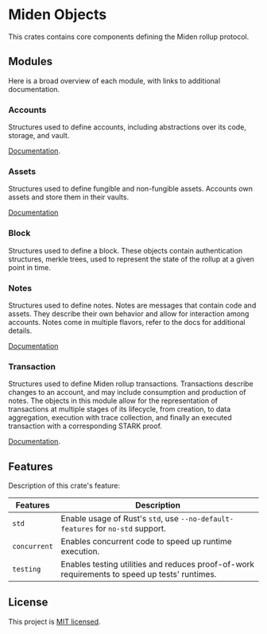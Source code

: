 # Miden Objects

This crates contains core components defining the Miden rollup protocol.

## Modules

Here is a broad overview of each module, with links to additional documentation.


### Accounts

Structures used to define accounts, including abstractions over its code, storage, and vault.

[Documentation](https://0xMiden.github.io/miden-base/account.html).

### Assets

Structures used to define fungible and non-fungible assets. Accounts own assets and store them in their vaults.

[Documentation](https://0xMiden.github.io/miden-base/asset.html)


### Block

Structures used to define a block. These objects contain authentication structures, merkle trees, used to represent the state of the rollup at a given point in time.

### Notes

Structures used to define notes. Notes are messages that contain code and assets. They describe their own behavior and allow for interaction among accounts. Notes come in multiple flavors, refer to the docs for additional details.

[Documentation](https://0xMiden.github.io/miden-base/note.html)

### Transaction

Structures used to define Miden rollup transactions. Transactions describe changes to an account, and may include consumption and production of notes. The objects in this module allow for the representation of transactions at multiple stages of its lifecycle, from creation, to data aggregation, execution with trace collection, and finally an executed transaction with a corresponding STARK proof.

[Documentation](https://0xMiden.github.io/miden-base/transaction.html).

## Features

Description of this crate's feature:

| Features     | Description                                                                                   |
|--------------|-----------------------------------------------------------------------------------------------|
| `std`        | Enable usage of Rust's `std`, use `--no-default-features` for `no-std` support.               |
| `concurrent` | Enables concurrent code to speed up runtime execution.                                        |
| `testing`    | Enables testing utilities and reduces proof-of-work requirements to speed up tests' runtimes. |

## License

This project is [MIT licensed](../../LICENSE).
